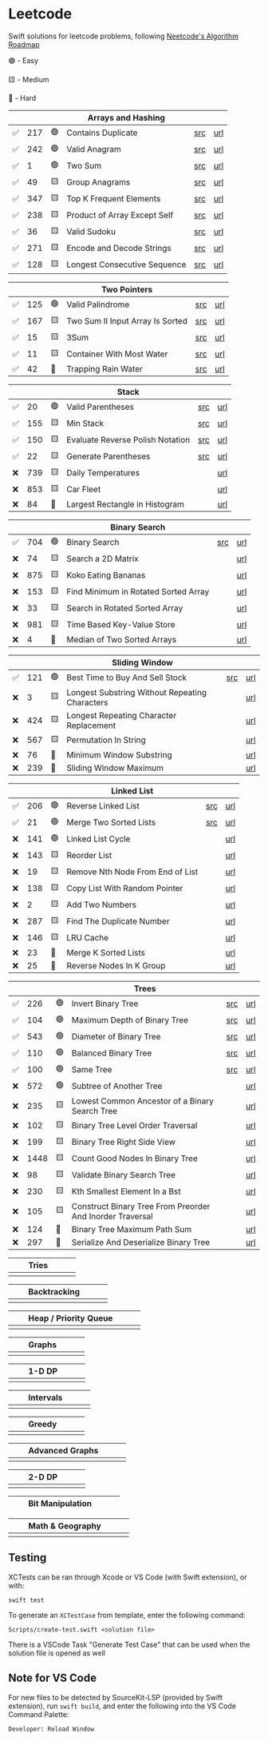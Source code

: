 # Leetcode

Swift solutions for leetcode problems, following [Neetcode's Algorithm Roadmap](https://neetcode.io/roadmap)



🟢 - Easy

🟨 - Medium

🔺 - Hard

| | | | Arrays and Hashing | | |
| -- | -- | -- | -- | -- | -- |
|✅| 217 | 🟢 | Contains Duplicate | [src](./Sources/leetcode/217/ContainsDuplicate.swift) | [url](https://leetcode.com/problems/contains-duplicate/) |
|✅| 242 | 🟢 | Valid Anagram | [src](./Sources/leetcode/242/ValidAnagram.swift) | [url](https://leetcode.com/problems/valid-anagram/) |
|✅| 1 | 🟢 | Two Sum | [src](./Sources/leetcode/1/TwoSum.swift) | [url](https://leetcode.com/problems/two-sum/) |
|✅| 49 | 🟨 | Group Anagrams | [src](./Sources/leetcode/49/GroupAnagrams.swift) | [url](https://leetcode.com/problems/group-anagrams/) |
|✅| 347 | 🟨 | Top K Frequent Elements | [src](./Sources/leetcode/347/TopKFrequentElements.swift) | [url](https://leetcode.com/problems/top-k-frequent-elements/) |
|✅| 238 | 🟨 | Product of Array Except Self | [src](./Sources/leetcode/238/ProductExceptSelf.swift) | [url](https://leetcode.com/problems/product-of-array-except-self/) |
|✅| 36 | 🟨 | Valid Sudoku | [src](./Sources/leetcode/36/ValidSudoku.swift) | [url](https://leetcode.com/problems/valid-sudoku/) |
|✅| 271 | 🟨 | Encode and Decode Strings | [src](./Sources/leetcode/271/EncodeAndDecodeStrings.swift) | [url](https://leetcode.com/problems/encode-and-decode-strings/) |
|✅| 128 | 🟨 | Longest Consecutive Sequence | [src](./Sources/leetcode/128/LongestConsecutiveSequence.swift) | [url](https://leetcode.com/problems/longest-consecutive-sequence/) |


| | | | Two Pointers | | |
| -- | -- | -- | -- | -- | -- |
|✅| 125 | 🟢 | Valid Palindrome | [src](./Sources/leetcode/125/ValidPalindrome.swift)  | [url](https://leetcode.com/problems/valid-palindrome/) |
|✅| 167 | 🟨 | Two Sum II Input Array Is Sorted | [src](./Sources/leetcode/167/TwoSum2InputArrayIsSorted.swift) | [url](https://leetcode.com/problems/two-sum-ii-input-array-is-sorted/) |
|✅| 15 | 🟨 | 3Sum | [src](./Sources/leetcode/15/ThreeSum.swift) | [url](https://leetcode.com/problems/3sum/) |
|✅| 11 | 🟨 | Container With Most Water | [src](./Sources/leetcode/11/ContainerWithMostWater.swift) | [url](https://leetcode.com/problems/container-with-most-water/) |
|✅| 42 | 🔺 | Trapping Rain Water | [src](./Sources/leetcode/42/TrappingRainWater.swift) | [url](https://leetcode.com/problems/trapping-rain-water/) |

| | | | Stack | | |
| -- | -- | -- | -- | -- | -- |
|✅| 20 | 🟢 | Valid Parentheses | [src](./Sources/leetcode/20/ValidParentheses.swift)  | [url](https://leetcode.com/problems/valid-parentheses/) |
|✅| 155 | 🟨 | Min Stack | [src](./Sources/leetcode/155/MinStack.swift) | [url](https://leetcode.com/problems/min-stack/) |
|✅| 150 | 🟨 | Evaluate Reverse Polish Notation | [src](./Sources/leetcode/150/EvaluateReversePolishNotation.swift) | [url](https://leetcode.com/problems/evaluate-reverse-polish-notation/) |
|✅| 22 | 🟨 | Generate Parentheses | [src](./Sources/leetcode/22/GenerateParentheses.swift) | [url](https://leetcode.com/problems/generate-parentheses/) |
|❌| 739 | 🟨 | Daily Temperatures |  | [url](https://leetcode.com/problems/daily-temperatures/) |
|❌| 853 | 🟨 | Car Fleet |  | [url](https://leetcode.com/problems/car-fleet/) |
|❌| 84 | 🔺 | Largest Rectangle in Histogram |  | [url](https://leetcode.com/problems/largest-rectangle-in-histogram/) |


| | | | Binary Search | | |
| -- | -- | -- | -- | -- | -- |
|✅| 704 | 🟢 | Binary Search | [src](./Sources/leetcode/704/BinarySearch.swift) | [url](https://leetcode.com/problems/binary-search/) |
|❌| 74 | 🟨 | Search a 2D Matrix |  | [url](https://leetcode.com/problems/search-a-2d-matrix/) |
|❌| 875 | 🟨 | Koko Eating Bananas |  | [url](https://leetcode.com/problems/koko-eating-bananas/) |
|❌| 153 | 🟨 | Find Minimum in Rotated Sorted Array |  | [url](https://leetcode.com/problems/find-minimum-in-rotated-sorted-array/) |
|❌| 33 | 🟨 | Search in Rotated Sorted Array |  | [url](https://leetcode.com/problems/search-in-rotated-sorted-array/) |
|❌| 981 | 🟨 | Time Based Key-Value Store |  | [url](https://leetcode.com/problems/time-based-key-value-store/) |
|❌| 4 | 🔺 | Median of Two Sorted Arrays |  | [url](https://leetcode.com/problems/median-of-two-sorted-arrays/) |

| | | | Sliding Window | | |
| -- | -- | -- | -- | -- | -- |
|✅| 121 | 🟢 | Best Time to Buy And Sell Stock | [src](./Sources/leetcode/121/BestTimeToBuyAndSellStock.swift) | [url](https://leetcode.com/problems/best-time-to-buy-and-sell-stock/) |
|❌| 3 | 🟨 | Longest Substring Without Repeating Characters |  | [url](https://leetcode.com/problems/longest-substring-without-repeating-characters/) |
|❌| 424 | 🟨 | Longest Repeating Character Replacement |  | [url](https://leetcode.com/problems/longest-repeating-character-replacement/) |
|❌| 567 | 🟨 | Permutation In String |  | [url](https://leetcode.com/problems/permutation-in-string/) |
|❌| 76 | 🔺 | Minimum Window Substring |  | [url](https://leetcode.com/problems/minimum-window-substring/) |
|❌| 239 | 🔺 | Sliding Window Maximum |  | [url](https://leetcode.com/problems/sliding-window-maximum/) |

| | | | Linked List | | |
| -- | -- | -- | -- | -- | -- |
|✅| 206 | 🟢 | Reverse Linked List | [src](./Sources/leetcode/206/ReverseLinkedList.swift) | [url](https://leetcode.com/problems/reverse-linked-list/) |
|✅| 21 | 🟢 | Merge Two Sorted Lists | [src](./Sources/leetcode/21/MergeTwoSortedLists.swift)  | [url](https://leetcode.com/problems/merge-two-sorted-lists/) |
|❌| 141 | 🟢 | Linked List Cycle |  | [url](https://leetcode.com/problems/linked-list-cycle/) |
|❌| 143 | 🟨 | Reorder List |  | [url](https://leetcode.com/problems/reorder-list/) |
|❌| 19 | 🟨 | Remove Nth Node From End of List |  | [url](https://leetcode.com/problems/remove-nth-node-from-end-of-list/) |
|❌| 138 | 🟨 | Copy List With Random Pointer |  | [url](https://leetcode.com/problems/copy-list-with-random-pointer/) |
|❌| 2 | 🟨 | Add Two Numbers |  | [url](https://leetcode.com/problems/add-two-numbers/) |
|❌| 287 | 🟨 | Find The Duplicate Number |  | [url](https://leetcode.com/problems/find-the-duplicate-number/) |
|❌| 146 | 🟨 | LRU Cache  |  | [url](https://leetcode.com/problems/lru-cache/) |
|❌| 23 | 🔺 | Merge K Sorted Lists |  | [url](https://leetcode.com/problems/merge-k-sorted-lists/) |
|❌| 25 | 🔺 | Reverse Nodes In K Group |  | [url](https://leetcode.com/problems/reverse-nodes-in-k-group/) |

| | | | Trees | | |
| -- | -- | -- | -- | -- | -- | 
|✅| 226 | 🟢 | Invert Binary Tree | [src](./Sources/leetcode/226/InvertBinaryTree.swift) | [url](https://leetcode.com/problems/invert-binary-tree/) |
|✅| 104 | 🟢 | Maximum Depth of Binary Tree  | [src](./Sources/leetcode/104/MaximumDepthOfBinaryTree.swift) | [url](https://leetcode.com/problems/maximum-depth-of-binary-tree/) |
|✅| 543 | 🟢 | Diameter of Binary Tree  | [src](./Sources/leetcode/543/DiameterOfBinaryTree.swift) | [url](https://leetcode.com/problems/diameter-of-binary-tree/) |
|✅| 110 | 🟢 | Balanced Binary Tree  | [src](./Sources/leetcode/110/BalancedBinaryTree.swift) | [url](https://leetcode.com/problems/balanced-binary-tree/) |
|✅| 100 | 🟢 | Same Tree  | [src](./Sources/leetcode/100/SameTree.swift) | [url](https://leetcode.com/problems/same-tree/) |
|❌| 572 | 🟢 | Subtree of Another Tree  |  | [url](https://leetcode.com/problems/subtree-of-another-tree/) |
|❌| 235 | 🟨 | Lowest Common Ancestor of a Binary Search Tree  |  | [url](https://leetcode.com/problems/lowest-common-ancestor-of-a-binary-search-tree/) |
|❌| 102 | 🟨 | Binary Tree Level Order Traversal  |  | [url](https://leetcode.com/problems/binary-tree-level-order-traversal/) |
|❌| 199 | 🟨 | Binary Tree Right Side View  |  | [url](https://leetcode.com/problems/binary-tree-right-side-view/) |
|❌| 1448 | 🟨 | Count Good Nodes In Binary Tree  |  | [url](https://leetcode.com/problems/count-good-nodes-in-binary-tree/) |
|❌| 98 | 🟨 | Validate Binary Search Tree  |  | [url](https://leetcode.com/problems/validate-binary-search-tree/) |
|❌| 230 | 🟨 | Kth Smallest Element In a Bst  |  | [url](https://leetcode.com/problems/kth-smallest-element-in-a-bst/) |
|❌| 105 | 🟨 | Construct Binary Tree From Preorder And Inorder Traversal  |  | [url](https://leetcode.com/problems/construct-binary-tree-from-preorder-and-inorder-traversal/) |
|❌| 124 | 🔺 | Binary Tree Maximum Path Sum  |  | [url](https://leetcode.com/problems/binary-tree-maximum-path-sum/) |
|❌| 297 | 🔺 | Serialize And Deserialize Binary Tree  |  | [url](https://leetcode.com/problems/serialize-and-deserialize-binary-tree/) |

| | | Tries | | | |
| -- | -- | -- | -- | -- | -- | 
| | | | | | |

| | | Backtracking | | | |
| -- | -- | -- | -- | -- | -- | 
| | | | | | |

| | | Heap / Priority Queue | | | |
| -- | -- | -- | -- | -- | -- | 
| | | | | | |

| | | Graphs | | | |
| -- | -- | -- | -- | -- | -- |
| | | | | | |
 
| | | 1-D DP | | | |
| -- | -- | -- | -- | -- | -- | 
| | | | | | |

| | | Intervals | | | |
| -- | -- | -- | -- | -- | -- | 
| | | | | | |

| | | Greedy | | | |
| -- | -- | -- | -- | -- | -- | 
| | | | | | |

| | | Advanced Graphs | | | |
| -- | -- | -- | -- | -- | -- | 
| | | | | | |

| | | 2-D DP | | | |
| -- | -- | -- | -- | -- | -- | 
| | | | | | |

| | | Bit Manipulation | | | |
| -- | -- | -- | -- | -- | -- |

| | | Math & Geography | | | |
| -- | -- | -- | -- | -- | -- | 
| | | | | | |

## Testing

XCTests can be ran through Xcode or VS Code (with Swift extension), or with:

```
swift test
```

To generate an `XCTestCase` from template, enter the following command:

```
Scripts/create-test.swift <solution file>
``` 
 
There is a VSCode Task "Generate Test Case" that can be used when the solution file is opened as well

## Note for VS Code

For new files to be detected by SourceKit-LSP (provided by Swift extension), run `swift build`, and enter the following into the VS Code Command Palette:

```
Developer: Reload Window
```
